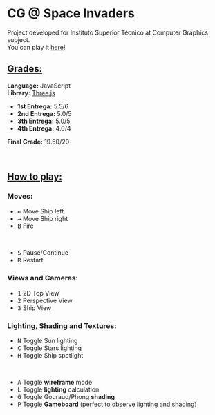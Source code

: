 # **CG @ Space Invaders**

Project developed for Instituto Superior Técnico at Computer Graphics subject.  
You can play it [here](http://web.ist.utl.pt/~ist181115/CG/)!

## <u>**Grades:**</u>
**Language:** JavaScript  
**Library:** [Three.js](https://www.threejs.org)

* **1st Entrega:** 5.5/6
* **2nd Entrega:** 5.0/5
* **3th Entrega:** 5.0/5
* **4th Entrega:** 4.0/4

**Final Grade:** 19.50/20

<br>

## <u>**How to play:**</u>

### Moves:
* <kbd>←</kbd>  Move Ship left
* <kbd>→</kbd>  Move Ship right
* <kbd>B</kbd>  Fire  
<br>

* <kbd>S</kbd>  Pause/Continue
* <kbd>R</kbd>  Restart

### Views and Cameras:
* <kbd>1</kbd>  2D Top View
* <kbd>2</kbd>  Perspective View
* <kbd>3</kbd>  Ship View

### Lighting, Shading and Textures:
* <kbd>N</kbd>  Toggle Sun lighting
* <kbd>C</kbd>  Toggle Stars lighting
* <kbd>H</kbd>  Toggle Ship spotlight  
<br>

* <kbd>A</kbd>  Toggle **wireframe** mode
* <kbd>L</kbd>  Toggle **lighting** calculation
* <kbd>G</kbd>  Toggle Gouraud/Phong **shading**
* <kbd>P</kbd>  Toggle **Gameboard** (perfect to observe lighting and shading)

